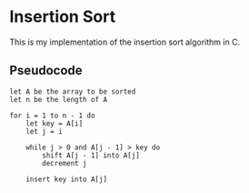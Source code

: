 # Insertion Sort

This is my implementation of the insertion sort algorithm in C.

## Pseudocode

```
let A be the array to be sorted
let n be the length of A

for i = 1 to n - 1 do
    let key = A[i]
    let j = i

    while j > 0 and A[j - 1] > key do
        shift A[j - 1] into A[j]
        decrement j

    insert key into A[j]
```
